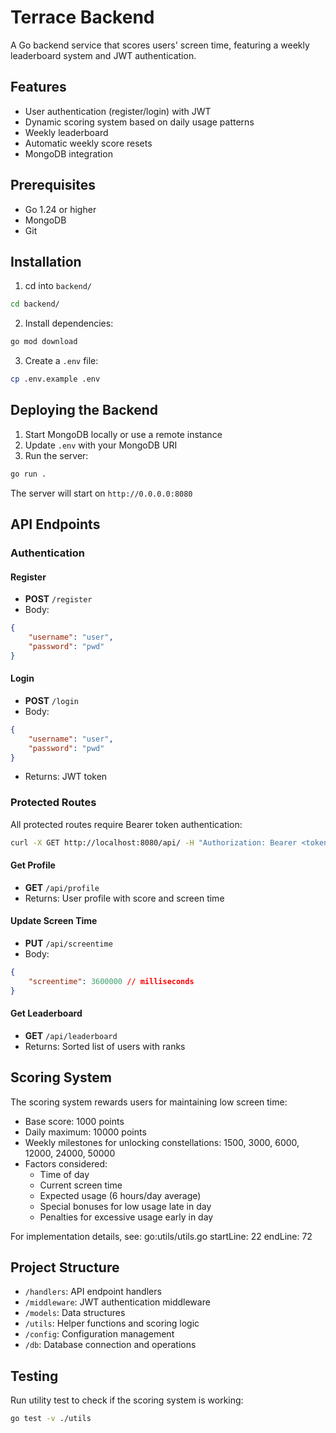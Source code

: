 # Terrace Backend

A Go backend service that scores users' screen time, featuring a weekly leaderboard system and JWT authentication.

## Features

- User authentication (register/login) with JWT
- Dynamic scoring system based on daily usage patterns
- Weekly leaderboard
- Automatic weekly score resets
- MongoDB integration

## Prerequisites

- Go 1.24 or higher
- MongoDB
- Git

## Installation

1. cd into `backend/`

```bash
cd backend/
```

2. Install dependencies:

```bash
go mod download
```

3. Create a `.env` file:

```bash
cp .env.example .env
```

## Deploying the Backend

1. Start MongoDB locally or use a remote instance
2. Update `.env` with your MongoDB URI
3. Run the server:

```bash
go run .
```

The server will start on `http://0.0.0.0:8080`


## API Endpoints

### Authentication

#### Register
- **POST** `/register`
- Body:

```json
{
    "username": "user",
    "password": "pwd"
}
```

#### Login
- **POST** `/login`
- Body:

```json
{
    "username": "user",
    "password": "pwd"
}
```
- Returns: JWT token

### Protected Routes

All protected routes require Bearer token authentication:

```bash
curl -X GET http://localhost:8080/api/ -H "Authorization: Bearer <token>"
```

#### Get Profile
- **GET** `/api/profile`
- Returns: User profile with score and screen time

#### Update Screen Time
- **PUT** `/api/screentime`
- Body:

```json
{
    "screentime": 3600000 // milliseconds
}
```

#### Get Leaderboard
- **GET** `/api/leaderboard`
- Returns: Sorted list of users with ranks

## Scoring System

The scoring system rewards users for maintaining low screen time:

- Base score: 1000 points
- Daily maximum: 10000 points
- Weekly milestones for unlocking constellations: 1500, 3000, 6000, 12000, 24000, 50000
- Factors considered:
  - Time of day
  - Current screen time
  - Expected usage (6 hours/day average)
  - Special bonuses for low usage late in day
  - Penalties for excessive usage early in day

For implementation details, see:
go:utils/utils.go
startLine: 22
endLine: 72


## Project Structure

- `/handlers`: API endpoint handlers
- `/middleware`: JWT authentication middleware
- `/models`: Data structures
- `/utils`: Helper functions and scoring logic
- `/config`: Configuration management
- `/db`: Database connection and operations

## Testing

Run utility test to check if the scoring system is working:

```bash
go test -v ./utils
```